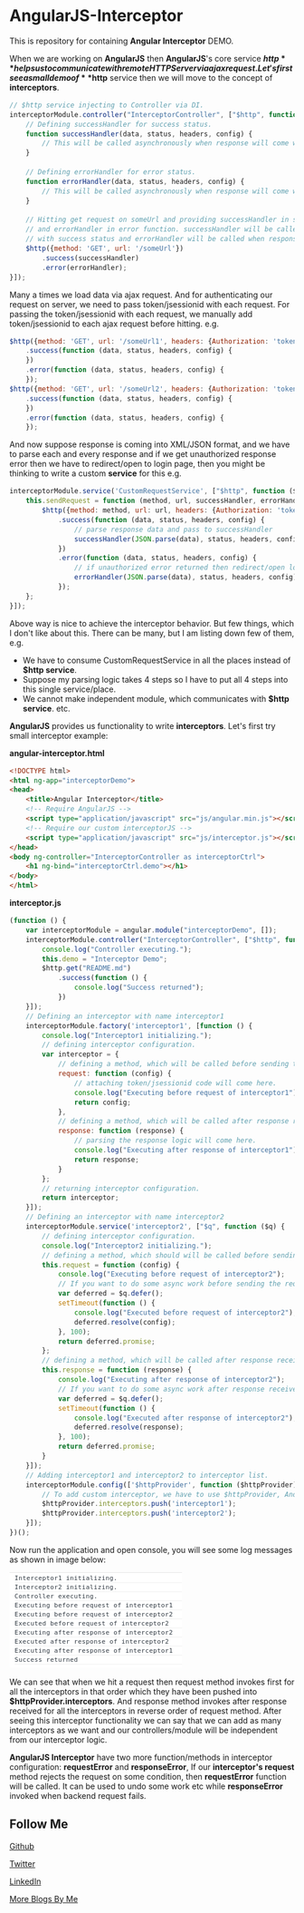 AngularJS-Interceptor
=====================

This is repository for containing **Angular Interceptor** DEMO.

When we are working on **AngularJS** then **AngularJS**'s core service **$http** helps us to communicate with remote HTTP Server via ajax request. Let's first see a small demo of **$http** service then we will move to the concept of **interceptors**.

```javascript
// $http service injecting to Controller via DI.
interceptorModule.controller("InterceptorController", ["$http", function ($http) {
    // Defining successHandler for success status.
    function successHandler(data, status, headers, config) {
        // This will be called asynchronously when response will come with success status.
    }

    // Defining errorHandler for error status.
    function errorHandler(data, status, headers, config) {
        // This will be called asynchronously when response will come with error status.
    }

    // Hitting get request on someUrl and providing successHandler in success function
    // and errorHandler in error function. successHandler will be called when response will come
    // with success status and errorHandler will be called when response will come with error status.
    $http({method: 'GET', url: '/someUrl'})
        .success(successHandler)
        .error(errorHandler);
}]);
```

Many a times we load data via ajax request. And for authenticating our request on server, we need to pass token/jsessionid with each request. For passing the token/jsessionid with each request, we manually add token/jsessionid to each ajax request before hitting. e.g.

```javascript
$http({method: 'GET', url: '/someUrl1', headers: {Authorization: 'token'}})
    .success(function (data, status, headers, config) {
    })
    .error(function (data, status, headers, config) {
    });
$http({method: 'GET', url: '/someUrl2', headers: {Authorization: 'token'}})
    .success(function (data, status, headers, config) {
    })
    .error(function (data, status, headers, config) {
    });
```

And now suppose response is coming into XML/JSON format, and we have to parse each and every response and if we get unauthorized response error then we have to redirect/open to login page, then you might be thinking to write a custom **service** for this e.g.

```javascript
interceptorModule.service('CustomRequestService', ["$http", function ($http) {
    this.sendRequest = function (method, url, successHandler, errorHandler) {
        $http({method: method, url: url, headers: {Authorization: 'token'}})
            .success(function (data, status, headers, config) {
                // parse response data and pass to successHandler
                successHandler(JSON.parse(data), status, headers, config);
            })
            .error(function (data, status, headers, config) {
                // if unauthorized error returned then redirect/open login page here, call errorHandler otherwise
                errorHandler(JSON.parse(data), status, headers, config);
            });
    };
}]);
```

Above way is nice to achieve the interceptor behavior. But few things, which I don't like about this. There can be many, but I am listing down few of them, e.g.
- We have to consume CustomRequestService in all the places instead of **$http service**. 
- Suppose my parsing logic takes 4 steps so I have to put all 4 steps into this single service/place.
- We cannot make independent module, which communicates with **$http service**. etc.

**AngularJS** provides us functionality to write **interceptors**. Let's first try small interceptor example:

**angular-interceptor.html**
```html
<!DOCTYPE html>
<html ng-app="interceptorDemo">
<head>
    <title>Angular Interceptor</title>
    <!-- Require AngularJS -->
    <script type="application/javascript" src="js/angular.min.js"></script>
    <!-- Require our custom interceptorJS -->
    <script type="application/javascript" src="js/interceptor.js"></script>
</head>
<body ng-controller="InterceptorController as interceptorCtrl">
    <h1 ng-bind="interceptorCtrl.demo"></h1>
</body>
</html>
```

**interceptor.js**
```javascript
(function () {
    var interceptorModule = angular.module("interceptorDemo", []);
    interceptorModule.controller("InterceptorController", ["$http", function ($http) {
        console.log("Controller executing.");
        this.demo = "Interceptor Demo";
        $http.get("README.md")
            .success(function () {
                console.log("Success returned");
            })
    }]);
    // Defining an interceptor with name interceptor1
    interceptorModule.factory('interceptor1', [function () {
        console.log("Interceptor1 initializing.");
        // defining interceptor configuration.
        var interceptor = {
            // defining a method, which will be called before sending the request.
            request: function (config) {
                // attaching token/jsessionid code will come here.
                console.log("Executing before request of interceptor1");
                return config;
            },
            // defining a method, which will be called after response received.
            response: function (response) {
                // parsing the response logic will come here.
                console.log("Executing after response of interceptor1");
                return response;
            }
        };
        // returning interceptor configuration.
        return interceptor;
    }]);
    // Defining an interceptor with name interceptor2
    interceptorModule.service('interceptor2', ["$q", function ($q) {
        // defining interceptor configuration.
        console.log("Interceptor2 initializing.");
        // defining a method, which should will be called before sending the request.
        this.request = function (config) {
            console.log("Executing before request of interceptor2");
            // If you want to do some async work before sending the request then use $q service and return promise.
            var deferred = $q.defer();
            setTimeout(function () {
                console.log("Executed before request of interceptor2");
                deferred.resolve(config);
            }, 100);
            return deferred.promise;
        };
        // defining a method, which will be called after response received.
        this.response = function (response) {
            console.log("Executing after response of interceptor2");
            // If you want to do some async work after response received then use $q service and return promise.
            var deferred = $q.defer();
            setTimeout(function () {
                console.log("Executed after response of interceptor2");
                deferred.resolve(response);
            }, 100);
            return deferred.promise;
        }
    }]);
    // Adding interceptor1 and interceptor2 to interceptor list.
    interceptorModule.config(['$httpProvider', function ($httpProvider) {
        // To add custom interceptor, we have to use $httpProvider, And push custom interceptor to interceptors.
        $httpProvider.interceptors.push('interceptor1');
        $httpProvider.interceptors.push('interceptor2');
    }]);
})();
```

Now run the application and open console, you will see some log messages as shown in image below:

![output.png](https://raw.githubusercontent.com/AmitThakkar/AngularJS-Interceptor/master/images/output.png)

We can see that when we hit a request then request method invokes first for all the interceptors in that order which they have been pushed into **$httpProvider.interceptors**. And response method invokes after response received for all the interceptors in reverse order of request method. After seeing this interceptor functionality we can say that we can add as many interceptors as we want and our controllers/module will be independent from our interceptor logic.

**AngularJS Interceptor** have two more function/methods in interceptor configuration: **requestError** and **responseError**, If our **interceptor's request** method rejects the request on some condition, then **requestError** function will be called. It can be used to undo some work etc while **responseError** invoked when backend request fails.

Follow Me
---
[Github](https://github.com/AmitThakkar)

[Twitter](https://twitter.com/amit_thakkar01)

[LinkedIn](https://in.linkedin.com/in/amitthakkar01)

[More Blogs By Me](http://amitthakkar.github.io/)